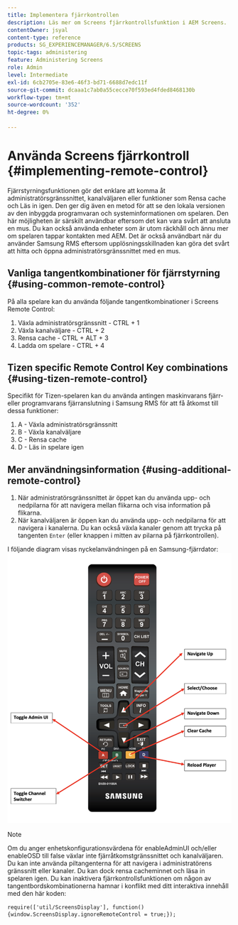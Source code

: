 ```yaml
---
title: Implementera fjärrkontrollen
description: Läs mer om Screens fjärrkontrollsfunktion i AEM Screens.
contentOwner: jsyal
content-type: reference
products: SG_EXPERIENCEMANAGER/6.5/SCREENS
topic-tags: administering
feature: Administering Screens
role: Admin
level: Intermediate
exl-id: 6cb2705e-83e6-46f3-bd71-6688d7edc11f
source-git-commit: dcaaa1c7ab0a55cecce70f593ed4fded8468130b
workflow-type: tm+mt
source-wordcount: '352'
ht-degree: 0%

---
```


# Använda Screens fjärrkontroll {#implementing-remote-control}

Fjärrstyrningsfunktionen gör det enklare att komma åt administratörsgränssnittet, kanalväljaren eller funktioner som Rensa cache och Läs in igen. Den ger dig även en metod för att se den lokala versionen av den inbyggda programvaran och systeminformationen om spelaren. Den här möjligheten är särskilt användbar eftersom det kan vara svårt att ansluta en mus. Du kan också använda enheter som är utom räckhåll och ännu mer om spelaren tappar kontakten med AEM. Det är också användbart när du använder Samsung RMS eftersom upplösningsskillnaden kan göra det svårt att hitta och öppna administratörsgränssnittet med en mus.

## Vanliga tangentkombinationer för fjärrstyrning {#using-common-remote-control}

På alla spelare kan du använda följande tangentkombinationer i Screens Remote Control:

1. Växla administratörsgränssnitt - CTRL + 1
1. Växla kanalväljare - CTRL + 2
1. Rensa cache - CTRL + ALT + 3
1. Ladda om spelare - CTRL + 4

## Tizen specific Remote Control Key combinations {#using-tizen-remote-control}

Specifikt för Tizen-spelaren kan du använda antingen maskinvarans fjärr- eller programvarans fjärranslutning i Samsung RMS för att få åtkomst till dessa funktioner:

1. A - Växla administratörsgränssnitt
1. B - Växla kanalväljare
1. C - Rensa cache
1. D - Läs in spelare igen

## Mer användningsinformation {#using-additional-remote-control}

1. När administratörsgränssnittet är öppet kan du använda upp- och nedpilarna för att navigera mellan flikarna och visa information på flikarna.
1. När kanalväljaren är öppen kan du använda upp- och nedpilarna för att navigera i kanalerna. Du kan också växla kanaler genom att trycka på tangenten `Enter` (eller knappen i mitten av pilarna på fjärrkontrollen).

I följande diagram visas nyckelanvändningen på en Samsung-fjärrdator:
![bild](assets/tizen/remote.png)

>[!NOTE]
>Om du anger enhetskonfigurationsvärdena för enableAdminUI och/eller enableOSD till false växlar inte fjärråtkomstgränssnittet och kanalväljaren. Du kan inte använda piltangenterna för att navigera i administratörens gränssnitt eller kanaler. Du kan dock rensa cacheminnet och läsa in spelaren igen. Du kan inaktivera fjärrkontrollsfunktionen om någon av tangentbordskombinationerna hamnar i konflikt med ditt interaktiva innehåll med den här koden:

```
require(['util/ScreensDisplay'], function() {window.ScreensDisplay.ignoreRemoteControl = true;}); 
```
